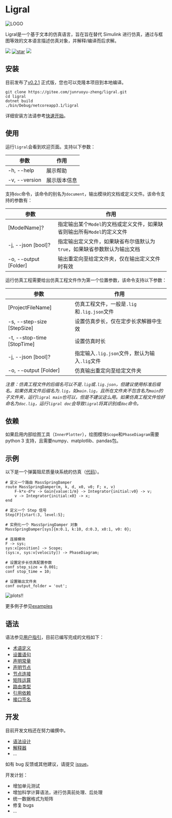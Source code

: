 <!-- Copyright (C) 2019-2021 Junruoyu Zheng. Home page: https://junruoyu-zheng.gitee.io/ligral

     Distributed under MIT license.
     See file LICENSE for detail or copy at https://opensource.org/licenses/MIT
-->

# Ligral

![LOGO](https://sued-wind.cc/static/img/ligral/ligral.png)

Ligral是一个基于文本的仿真语言，旨在旨在替代 Simulink 进行仿真，通过与框图等效的文本语言描述仿真对象，并解释/编译而后求解。

<p>
<img src="https://img.shields.io/badge/版本-0.2.1-brightgreen"></img>
<a href='https://gitee.com/junruoyu-zheng/ligral/stargazers'><img src='https://gitee.com/junruoyu-zheng/ligral/badge/star.svg?theme=gray' alt='star'></img></a>
<a href="README_en.md"><img src="https://img.shields.io/badge/English-README-blue"></img></a>
</p>

## 安装

目前发布了[v0.2.1](https://gitee.com/junruoyu-zheng/ligral/releases/v0.2.1) 正式版，您也可以克隆本项目到本地编译。

    git clone https://gitee.com/junruoyu-zheng/ligral.git
    cd ligral
    dotnet build
    ./bin/Debug/netcoreapp3.1/ligral

详细安装方法请参考[快速开始](doc/quick-start/README.md)。

## 使用

运行`ligral`会看到欢迎页面。支持以下参数：

|   参数        | 作用           |
|   --          | --            |
|  -h, --help   | 展示帮助       |
| -v, --version | 展示版本信息   |

支持`doc`命令，该命令的别名为`document`，输出模块的文档或定义文件。该命令支持的参数有：

|   参数        |   作用        |
|   --          |   --         |
|  [ModelName]? |指定输出某个`Model`的文档或定义文件，如果缺省则输出所有`Model`的定义文件         |
|  -j, --json [bool]?    | 指定输出定义文件，如果缺省布尔值默认为`true`，如果缺省参数默认为输出文档|
|  -o, --output [Folder] | 输出重定向至给定文件夹，仅在输出定义文件时有效                        |

运行仿真工程需要给出仿真工程文件作为第一个位置参数，该命令支持以下参数：

|   参数        | 作用           |
|   --          | --            |
|  [ProjectFileName] |  仿真工程文件，一般是`.lig`和`.lig.json`文件      |
|  -s, --step-size [StepSize]    | 设置仿真步长，仅在定步长求解器中生效   |
|  -t, --stop-time [StopTime]    | 设置仿真时长 |
|  -j, --json [bool]?    | 指定输入`.lig.json`文件，默认为输入`.lig`文件 |
|  -o, --output [Folder] | 仿真输出重定向至给定文件夹                    |

*注意：仿真工程文件的后缀名可以不是`.lig`或`.lig.json`，但建议使用标准后缀名。如果仿真文件后缀名为`.lig`，如`main.lig`，且所在文件夹不包含名为`main`的子文件夹，运行`ligral main`也可以，但是不建议这么用。如果仿真工程文件恰好命名为`doc.lig`，运行`ligral doc`会导致`ligral`将其识别成`doc`命令。*

## 依赖

如果启用内部绘图工具（`InnerPlotter`），绘图模块`Scope`和`PhaseDiagram`需要 python 3 支持，且需要numpy、matplotlib、pandas包。

## 示例

以下是一个弹簧阻尼质量块系统的仿真（[代码](examples/mass-spring-damper/main.lig)）。

    # 定义一个路由 MassSpringDamper
    route MassSpringDamper(m, k, d, x0, v0; F; x, v)
        F-k*x-d*v -> Gain{value:1/m} -> Integrator{initial:v0} -> v;
        v -> Integrator{initial:x0} -> x;
    end

    # 定义一个 Step 信号
    Step[F]{start:3, level:5};

    # 实例化一个 MassSpringDamper 对象
    MassSpringDamper[sys]{m:0.1, k:10, d:0.3, x0:1, v0: 0};

    # 连接模块
    F -> sys;
    sys:x[position] -> Scope;
    (sys:x, sys:v[velocity]) -> PhaseDiagram;

    # 设置定步长仿真配置参数
    conf step_size = 0.001;
    conf stop_time = 10;

    # 设置输出文件夹
    conf output_folder = 'out';

![plots!!](web/img/mass-spring-damper.gif)

更多例子参见[examples](examples/)

## 语法

语法参见[用户指引](doc/user-guide/README.md)，目前已编写完成的文档如下：

- [术语定义](doc/user-guide/terms.md)
- [设置语句](doc/user-guide/config.md)
- [声明常量](doc/user-guide/const.md)
- [声明节点](doc/user-guide/node.md)
- [节点连接](doc/user-guide/link.md)
- [矩阵运算](doc/user-guide/matrix.md)
- [路由类型](doc/user-guide/route.md)
- [引用依赖](doc/user-guide/import.md)
- [接口签名](doc/user-guide/signature.md)

## 开发

目前开发文档还在努力编撰中。

- [语法设计](doc/dev-guide/syntax.md)
- [解释器](doc/dev-guide/interpreter.md)
- ...

如有 bug 反馈或其他建议，请提交 [issue](https://gitee.com/junruoyu-zheng/ligral/issues)。

开发计划：

- 增加单元测试
- 增加科学计算语法，进行仿真前处理、后处理
- 统一数据格式为矩阵
- 修复 bugs
- ...

